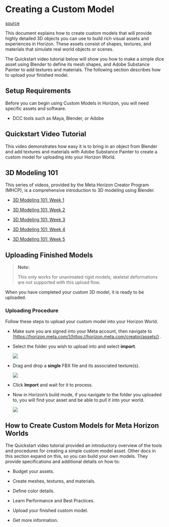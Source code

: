 # Creating a Custom Model

[source](https://developers.meta.com/horizon-worlds/learn/documentation/custom-model-import/creating-custom-models-for-horizon-worlds/creating-a-custom-model)

This document explains how to create custom models that will provide highly detailed 3D objects you can use to build rich visual assets and experiences in Horizon. These assets consist of shapes, textures, and materials that simulate real world objects or scenes.

The Quickstart video tutorial below will show you how to make a simple dice asset using Blender to define its mesh shapes, and Adobe Substance Painter to add textures and materials. The following section describes how to upload your finished model.

## Setup Requirements

Before you can begin using Custom Models in Horizon, you will need specific assets and software.

*   DCC tools such as Maya, Blender, or Adobe

## Quickstart Video Tutorial

This video demonstrates how easy it is to bring in an object from Blender and add textures and materials with Adobe Substance Painter to create a custom model for uploading into your Horizon World.

## 3D Modeling 101

This series of videos, provided by the Meta Horizon Creator Program (MHCP), is a comprehensive introduction to 3D modeling using Blender.

*   [3D Modeling 101: Week 1](/horizon-worlds/learn/documentation/mhcp-program/community-tutorials/3d-modeling-101-week-1)

*   [3D Modeling 101: Week 2](/horizon-worlds/learn/documentation/mhcp-program/community-tutorials/3d-modeling-101-week-2)

*   [3D Modeling 101: Week 3](/horizon-worlds/learn/documentation/mhcp-program/community-tutorials/3d-modeling-101-week-3)

*   [3D Modeling 101: Week 4](/horizon-worlds/learn/documentation/mhcp-program/community-tutorials/3d-modeling-101-week-4)

*   [3D Modeling 101: Week 5](/horizon-worlds/learn/documentation/mhcp-program/community-tutorials/3d-modeling-101-week-5)

## Uploading Finished Models

> **Note:**
> 
>  This only works for unanimated rigid models; skeletal deformations are not supported with this upload flow.

When you have completed your custom 3D model, it is ready to be uploaded.

### Uploading Procedure

Follow these steps to upload your custom model into your Horizon World.

*   Make sure you are signed into your Meta account, then navigate to [https://horizon.meta.com/](https://horizon.meta.com/creator/assets/) .

*   Select the folder you wish to upload into and select **import**. 
    
    ![](https://scontent.flba1-1.fna.fbcdn.net/v/t39.2365-6/452716124_512500294621260_7169492549286714212_n.png?_nc_cat=110&ccb=1-7&_nc_sid=e280be&_nc_ohc=5MKzwd6rVkEQ7kNvwEFtYmU&_nc_oc=AdnjBHw0vSJNT0QIXgu9xhJeJMmogvXl9V9IJNtp3s4MOaucXAQszLDWQfEl2iMAA10&_nc_zt=14&_nc_ht=scontent.flba1-1.fna&_nc_gid=wql5CK0skAqGqHdtAjnMNw&oh=00_AfQB3eJxpFzQ_GcIt-vEoiF-wmhfZteCQ8pt9ZERjRqf_A&oe=689BB4ED) 

*   Drag and drop a **single** FBX file and its associated texture(s). 
    
    ![](https://scontent.flba1-1.fna.fbcdn.net/v/t39.2365-6/452885142_512500261287930_5105021691214050819_n.png?_nc_cat=104&ccb=1-7&_nc_sid=e280be&_nc_ohc=0yLxhCxqB2wQ7kNvwF08-ur&_nc_oc=Adnz5b8N9_mpyK-OsP_r4bFWwkJVcn5_iQrcZfONH3TzzIkEz9yeGN19ubDwOZ0BjhE&_nc_zt=14&_nc_ht=scontent.flba1-1.fna&_nc_gid=wql5CK0skAqGqHdtAjnMNw&oh=00_AfSyjG1_NMlJQGFu6EIhiZdPUZ4uuPnzA1edxpxIJkOCzA&oe=689B8E86) 

*   Click **Import** and wait for it to process.

*   Now in Horizon’s build mode, if you navigate to the folder you uploaded to, you will find your asset and be able to pull it into your world. 
    
    ![](https://scontent.flba1-1.fna.fbcdn.net/v/t39.2365-6/452908572_512500257954597_8266581053902693004_n.png?_nc_cat=105&ccb=1-7&_nc_sid=e280be&_nc_ohc=TnkZabHLj0kQ7kNvwFNKlHZ&_nc_oc=AdkCReikp-GxzltyZMX1jRxUQy9ipRpncC1ofntG6ZR4mR3K5meXzvh8hJe2uaZPpEw&_nc_zt=14&_nc_ht=scontent.flba1-1.fna&_nc_gid=wql5CK0skAqGqHdtAjnMNw&oh=00_AfRjTxGpeVNljNcRxXGAOywkDLPJVn2IuAWg-ujoxbHobA&oe=689BBC51) 

## How to Create Custom Models for Meta Horizon Worlds

The Quickstart video tutorial provided an introductory overview of the tools and procedures for creating a simple custom model asset. Other docs in this section expand on this, so you can build your own models. They provide specifications and additional details on how to:

*   Budget your assets.

*   Create meshes, textures, and materials.

*   Define color details.

*   Learn Performance and Best Practices.

*   Upload your finished custom model.

*   Get more information.

 

 

 

 

 

 

 

 

 

 

 

 

 

 

 

 

 

 

 

 

 

 

 

 

 

 

 

 

 

 

 

 

 

 

 

 

 

 

 

 

 

 

 

 

 

 

 

 

 